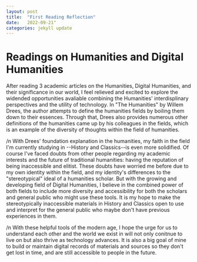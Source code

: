 ```yaml
---
layout: post
title:  "First Reading Reflection"
date:   2022-09-21"
categories: jekyll update
---
```

# Readings on Humanities and Digital Humanities
After reading 3 academic articles on the Humanities, Digital Humanities, and their significance in our world, I feel relieved and excited to explore the widended opportunities avaliable combining the Humanities' interdisplinary perspectives and the utility of technology. In "The Humanities" by Willem Drees, the author attempts to define the humanities fields by boiling them down to their essences. Through that, Drees also provides numerous other definitions of the humanities came up by his colleagues in the fields, which is an example of the diversity of thoughts within the field of humanities. 

/n With Drees' foundation explanation in the humanities, my faith in the field I'm currently studying in --History and Classics--is even more solidified. Of course I've faced doubts from other people regarding my academic interests and the future of traditional humanities: having the reputation of being inaccessible and elitist. These doubts have worried me before due to my own identity within the field, and my identity's differences to the "stereotypical" ideal of a humanities scholar. But with the growing and developing field of Digital Humanities, I believe in the combined power of both fields to include more diversity and accessibility for both the scholars and general public who might use these tools. It is my hope to make the stereotypically inaccessible materials in History and Classics open to use and interpret for the general public who maybe don't have previous experiences in them. 

/n With these helpful tools of the modern age, I hope the urge for us to understand each other and the world we exist in will not only conitnue to live on but also thrive as technology advances. It is also a big goal of mine to build or maintain digital records of materials and sources so they don't get lost in time, and are still accessible to people in the future. 